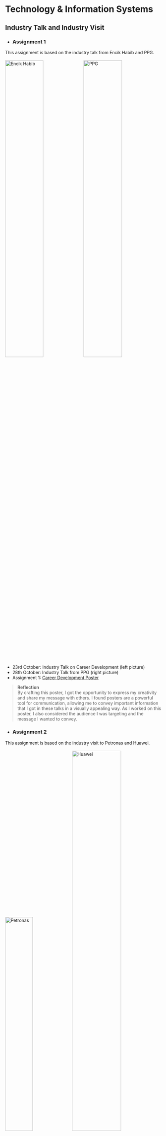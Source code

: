 # Technology & Information Systems
## Industry Talk and Industry Visit
- ### Assignment 1 <br/>
This assignment is based on the industry talk from Encik Habib and PPG. <br/><br/>
  <img src="https://github.com/nawwarahauni/Year1_Sem1/assets/148327549/4ba8b1b7-d20f-4cd5-91a6-32fc50d523c3" height="49.5%" width="49.5%" alt="Encik Habib"/>
  <img src="https://github.com/nawwarahauni/Year1_Sem1/assets/148327549/c84f18df-fce1-4f64-a693-79ac2ebf5a49" height="49.5%" width="49.5%" alt="PPG"/>
  + 23rd October: Industry Talk on Career Development (left picture)
  + 28th October: Industry Talk from PPG (right picture)
  + Assignment 1: [Career Development Poster](https://github.com/nawwarahauni/Year1_Sem1/blob/main/Technology%20%26%20Information%20Systems/Industrial%20Talk%20Career%20Development%20Poster.pdf)
  > <b>Reflection</b> <br/>
By crafting this poster, I got the opportunity to express my creativity and share my message with others. I found posters are a powerful tool for communication, allowing me to convey important information that    I got in these talks in a visually appealing way. As I worked on this poster, I also considered the audience I was targeting and the message I wanted to convey. <br/>
- ### Assignment 2<br/>
This assignment is based on the industry visit to Petronas and Huawei.<br/><br/>
  <img src="https://github.com/nawwarahauni/Year1_Sem1/assets/148327549/df8c7f22-b771-4ebe-8294-602464452c4e" height="42%" width="42%" alt="Petronas"/>
  <img src="https://github.com/nawwarahauni/Year1_Sem1/assets/148327549/a651d56d-fe4b-4384-98f8-439763081c78" height="56%" width="56%" alt="Huawei"/>
  + 17th November: Industry visit to Petronas and Huawei
  + Assignment 2: [Newsletter Petronas-Huawei](https://github.com/nawwarahauni/Year1_Sem1/blob/main/Technology%20%26%20Information%20Systems/Newsletter%20on%20Industrial%20Visit%20Petronas-Huawei.pdf)
  > <b>Reflection</b> <br/> 
Creating a newsletter is both enjoyable and challenging for me. I had the opportunity to discuss the design and choose the colors with my team members. This assignment has taught me the importance of sharing our opinions and the content we gathered during the visit to Petronas and Huawei to produce a compact and informative newsletter.
- ### Assignment 3 <br/>
This assignment is based on the UTM virtual industry talk and industry visit to UTM Digital. <br/><br/>
  <img src="https://github.com/nawwarahauni/Year1_Sem1/assets/148327549/43844ba1-bef5-4bed-876f-84d19119297c" height="39.5%" width="39.5%" alt="UTM Virtual Talk"/>
  <img src="https://github.com/nawwarahauni/Year1_Sem1/assets/148327549/30a4d36a-d8ae-4db4-8dcd-559748d1afb8" height="60%" width="60%" alt="UTM Digital Visit"/>
  + 5th December: Virtual industry talk by UTM Digital
  + 13th December: Industry visit to UTM Digital
  + Assignment 3: [UTM Digital Video](https://youtu.be/EDu7X31AlpE)
  > <b>Reflection</b> <br/>
Filming this video has improved my technical skills such as setting up camera and writing a script. It also helps my communication skills by talking in front of the camera clearly and
concisely. Through the process of making this video, I have learned how to effectively convey my message and engage with my audience. Additionally, I have gained confidence in myself and my abilities. 
- ### Assignment 4 <br/>
This assignment is based on the virtual industry talk about system development. <br/><br/>
  <img src="https://github.com/nawwarahauni/Year1_Sem1/assets/148327549/0ae15083-379d-4d0a-b345-5c1c279e518a" height="52.5%" width="51%" alt="Credence Virtual Talk"/>
  <img src="https://github.com/nawwarahauni/Year1_Sem1/assets/148327549/857e185e-2362-4049-9d6a-393a75f7fa1f" height="49%" width="48%" alt="SD Virtual Talk"/>
  + 28th December: Virtual industry talk about System Development@Credence
  + Assignment 4: [System Development Report](https://github.com/nawwarahauni/Year1_Sem1/blob/main/Technology%20%26%20Information%20Systems/Industrial%20Talk%20System%20Development%20Report.pdf)
  > <b>Reflection</b> <br/>
Writing this report has been an opportunity for me to organize and share my thoughts. It allowed me to understand and summarize the content of the talk. This process not only strengthened my analytical skills but also provided a platform to communicate my opinions and perspective in a clear and structured manner.
## PC Assemble
- 22 November 2023
 > <b>Reflection</b> <br/>
From this hands-on experience with dissambling and assembling a PC, it allows me to understand the function of each component and how they all work together to create a fully functional machine. This practical exercise provides a better understanding of the hardware concepts from chapter one because I could touch and see everything in action.

## Design Thinking 
- Presentation Slide: 
- Report: [Design Thinking Report](https://github.com/nawwarahauni/Year1_Sem1/blob/main/Technology%20%26%20Information%20Systems/Design%20Thinking%20Report%20(Computer%20Hardware)%20-%20Group%207.pdf)
 > <b>Reflection</b> <br/>
The design thinking assignment showed me that the importance of teamwork and project management. When we came up with ideas and solutions, it was interesting how everyone in the team had different thoughts. I also learn that effective communication is critical when working in a team. By talking and sharing ideas have made our product more creative and innovative.
 

   



